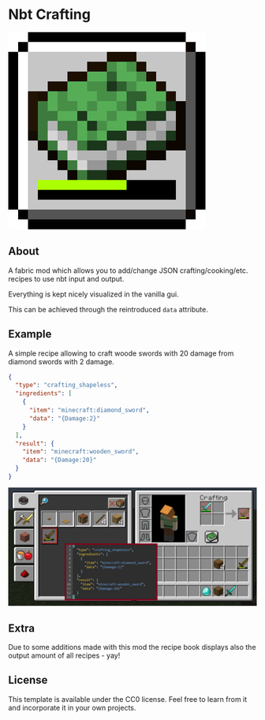 # Nbt Crafting

![logo](images/logo.png?raw=true)

## About
A fabric mod which allows you to add/change JSON crafting/cooking/etc. recipes to use nbt input and output.

Everything is kept nicely visualized in the vanilla gui.

This can be achieved through the reintroduced `data` attribute.

## Example
A simple recipe allowing to craft woode swords with 20 damage from diamond swords with 2 damage.

```json
{
  "type": "crafting_shapeless",
  "ingredients": [
    {
      "item": "minecraft:diamond_sword",
	  "data": "{Damage:2}"
    }
  ],
  "result": {
    "item": "minecraft:wooden_sword",
	"data": "{Damage:20}"
  }
}
```

![Demo](images/demo.png?raw=true)

## Extra
Due to some additions made with this mod the recipe book displays also the output amount of all recipes - yay!

## License

This template is available under the CC0 license. Feel free to learn from it and incorporate it in your own projects.
